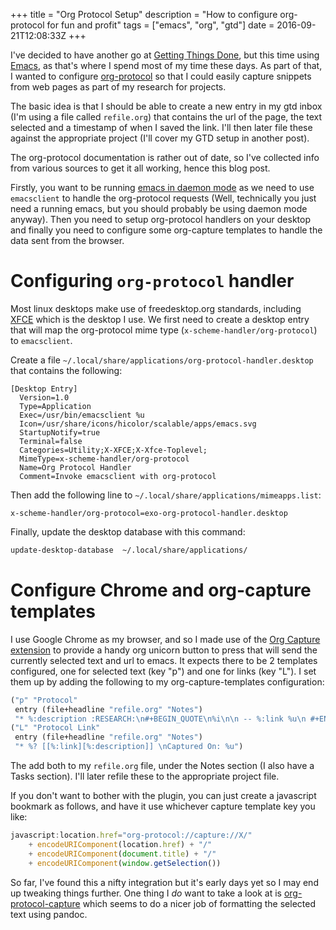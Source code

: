 +++
title = "Org Protocol Setup"
description = "How to configure org-protocol for fun and profit"
tags = ["emacs", "org", "gtd"]
date = 2016-09-21T12:08:33Z
+++

I've decided to have another go at [Getting Things Done](http://gettingthingsdone.com/), but this time
using [Emacs](https://www.gnu.org/software/emacs/), as that's where I spend most of my time these days. As
part of that, I wanted to configure [org-protocol](http://orgmode.org/worg/org-contrib/org-protocol.html) so that I could
easily capture snippets from web pages as part of my research for projects.

The basic idea is that I should be able to create a new entry in my
gtd inbox (I'm using a file called `refile.org`) that contains the url
of the page, the text selected and a timestamp of when I saved the
link. I'll then later file these against the appropriate project (I'll
cover my GTD setup in another post).

The org-protocol documentation is rather out of date, so I've
collected info from various sources to get it all working, hence this
blog post.

Firstly, you want to be running [emacs in daemon mode](https://www.emacswiki.org/emacs/EmacsAsDaemon) as we need to use
`emacsclient` to handle the org-protocol requests (Well, technically you
just need a running emacs, but you should probably be using daemon
mode anyway). Then you need to setup org-protocol handlers on your
desktop and finally you need to configure some org-capture templates
to handle the data sent from the browser.

# Configuring `org-protocol` handler<a id="orgheadline1"></a>

Most linux desktops make use of freedesktop.org standards, including
[XFCE](https://www.xfce.org/) which is the desktop I use. We first need to create a desktop
entry that will map the org-protocol mime type
(`x-scheme-handler/org-protocol`) to `emacsclient`.

Create a file
`~/.local/share/applications/org-protocol-handler.desktop` that contains
the following:

```:export
[Desktop Entry]
  Version=1.0
  Type=Application
  Exec=/usr/bin/emacsclient %u
  Icon=/usr/share/icons/hicolor/scalable/apps/emacs.svg
  StartupNotify=true
  Terminal=false
  Categories=Utility;X-XFCE;X-Xfce-Toplevel;
  MimeType=x-scheme-handler/org-protocol
  Name=Org Protocol Handler
  Comment=Invoke emacsclient with org-protocol
```

Then add the following line to
`~/.local/share/applications/mimeapps.list`:

```:export
x-scheme-handler/org-protocol=exo-org-protocol-handler.desktop
```

Finally, update the desktop database with this command:

```sh
update-desktop-database  ~/.local/share/applications/
```

# Configure Chrome and org-capture templates<a id="orgheadline2"></a>

I use Google Chrome as my browser, and so I made use of the [Org
Capture extension](https://github.com/sprig/org-capture-extension) to provide a handy org unicorn button to press
that will send the currently selected text and url to emacs. It
expects there to be 2 templates configured, one for selected text
(key "p") and one for links (key "L"). I set them up by adding the
following to my org-capture-templates configuration:

```lisp
("p" "Protocol"
 entry (file+headline "refile.org" "Notes")
 "* %:description :RESEARCH:\n#+BEGIN_QUOTE\n%i\n\n -- %:link %u\n #+END_QUOTE\n\n%?")
("L" "Protocol Link"
 entry (file+headline "refile.org" "Notes")
 "* %? [[%:link][%:description]] \nCaptured On: %u")
```

The add both to my `refile.org` file, under the Notes section (I also
have a Tasks section). I'll later refile these to the appropriate
project file.

If you don't want to bother with the plugin, you can just create a
javascript bookmark as follows, and have it use whichever capture
template key you like:

```javascript
javascript:location.href="org-protocol://capture://X/"
    + encodeURIComponent(location.href) + "/"
    + encodeURIComponent(document.title) + "/"
    + encodeURIComponent(window.getSelection())
```

So far, I've found this a nifty integration but it's early days yet so
I may end up tweaking things further. One thing I *do* want to take a
look at is [org-protocol-capture](https://github.com/alphapapa/org-protocol-capture-html) which seems to do a nicer job of
formatting the selected text using pandoc.
